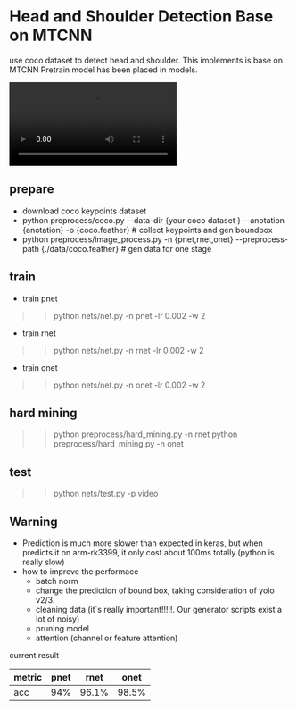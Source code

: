 # Head and Shoulder Detection Base on MTCNN

use coco dataset to detect head and shoulder. This implements is base on MTCNN
Pretrain model has been placed in models. 

<video src="https://raw.githubusercontent.com/StevenBanama/HeadShoulder/master/assets/sample_video.mp4" type="video/mp4">sample video exist in assets</video>

## prepare
- download coco keypoints dataset 
- python preprocess/coco.py --data-dir {your coco dataset } --anotation {anotation} -o {coco.feather}  #  collect keypoints and gen boundbox
- python preprocess/image_process.py -n {pnet,rnet,onet} --preprocess-path  {./data/coco.feather}  # gen data for one stage

## train
-  train pnet
>> python nets/net.py -n pnet -lr 0.002 -w 2
-  train rnet
>> python nets/net.py -n rnet -lr 0.002 -w 2
-  train onet
>> python nets/net.py -n onet -lr 0.002 -w 2

## hard mining
>> python preprocess/hard_mining.py -n rnet
>> python preprocess/hard_mining.py -n onet

## test 
   >> python nets/test.py -p video 

## Warning
   - Prediction is much more slower than expected in keras, but when predicts it on arm-rk3399, it only cost about 100ms totally.(python is really slow)
   - how to improve the performace
       - batch norm
       - change the prediction of bound box, taking consideration of yolo v2/3.
       - cleaning data (it`s really important!!!!!. Our generator scripts exist a lot of noisy) 
       - pruning model
       - attention (channel or feature attention)

current result

| metric|pnet|rnet|onet|
|-|-|-|-|
| acc |94%|96.1%|98.5%|
